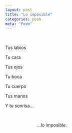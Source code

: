 ```yaml
---
layout: post
title: "Lo imposible"
categories: poem
meta: "Poem"
---
```


![]()

<br>
Tus labios

Tu cara

Tus ojos

Tu boca

Tu cuerpo

Tus manos

Y tu sonrisa...

<br>

&emsp;&emsp;&emsp;&emsp;&emsp;&emsp;&emsp; ...lo imposible.
